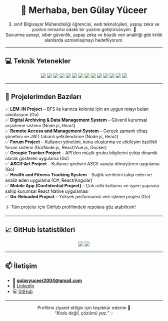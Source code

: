 <h1 align="center">👋 Merhaba, ben Gülay Yüceer</h1>

<p align="center">
3. sınıf Bilgisayar Mühendisliği öğrencisi, web teknolojileri, yapay zeka ve yazılım mimarisi odaklı bir yazılım geliştiricisiyim. 🚀<br>
Savunma sanayi, siber güvenlik, yapay zeka ve büyük veri analitiği gibi kritik alanlarda uzmanlaşmayı hedefliyorum.
</p>

---

## 💻 Teknik Yetenekler

<p align="center">
  <img src="https://img.shields.io/badge/Go-00ADD8?style=for-the-badge&logo=go&logoColor=white" />
  <img src="https://img.shields.io/badge/C%23-239120?style=for-the-badge&logo=c-sharp&logoColor=white" />
  <img src="https://img.shields.io/badge/Python-3776AB?style=for-the-badge&logo=python&logoColor=white" />
  <img src="https://img.shields.io/badge/JavaScript-F7DF1E?style=for-the-badge&logo=javascript&logoColor=black" />
  <img src="https://img.shields.io/badge/TypeScript-007ACC?style=for-the-badge&logo=typescript&logoColor=white" />
  <img src="https://img.shields.io/badge/React-20232A?style=for-the-badge&logo=react&logoColor=61DAFB" />
  <img src="https://img.shields.io/badge/Next.js-000000?style=for-the-badge&logo=nextdotjs&logoColor=white" />
  <img src="https://img.shields.io/badge/Tailwind_CSS-38B2AC?style=for-the-badge&logo=tailwind-css&logoColor=white" />
  <img src="https://img.shields.io/badge/Node.js-339933?style=for-the-badge&logo=nodedotjs&logoColor=white" />
  <img src="https://img.shields.io/badge/Express.js-000000?style=for-the-badge&logo=express&logoColor=white" />
  <img src="https://img.shields.io/badge/PostgreSQL-336791?style=for-the-badge&logo=postgresql&logoColor=white" />
  <img src="https://img.shields.io/badge/MongoDB-47A248?style=for-the-badge&logo=mongodb&logoColor=white" />
  <img src="https://img.shields.io/badge/Supabase-3ECF8E?style=for-the-badge&logo=supabase&logoColor=white" />
  <img src="https://img.shields.io/badge/Docker-2496ED?style=for-the-badge&logo=docker&logoColor=white" />
</p>

---

## 🚀 Projelerimden Bazıları

✅ **LEM-IN Project** – BFS ile karınca kolonisi için en uygun rotayı bulan simülasyon (Go)  
✅ **Digital Archiving & Data Management System** – Güvenli kurumsal arşivleme sistemi (Node.js, React)  
✅ **Remote Access and Management System** – Gerçek zamanlı cihaz yönetimi ve JWT tabanlı yetkilendirme (Node.js, React)  
✅ **Forum Project** – Kullanıcı yönetimi, konu oluşturma ve etkileşim özellikli forum sistemi (Go/Node.js, React/Vue.js, Docker)  
✅ **Groupie Tracker Project** – API’den müzik grubu bilgilerini çekip dinamik olarak gösteren uygulama (Go)  
✅ **ASCII-Art Project** – Kullanıcı girdisini ASCII sanata dönüştüren uygulama (Go)  
✅ **Health and Fitness Tracking System** – Sağlık verilerini takip eden ve analiz eden uygulama (C#, React/Angular)  
✅ **Mobile App (Confidential Project)** – Çok rollü kullanıcı ve işyeri yapısına sahip kurumsal React Native uygulaması  
✅ **Go-Reloaded Project** – Yüksek performanslı veri işleme projesi (Go)

🖇️ Tüm projeler için GitHub profilimdeki repolara göz atabilirsin!

---

## 📈 GitHub İstatistikleri

<p align="center">
  <img src="https://github-readme-stats.vercel.app/api?username=gulayyy&show_icons=true&theme=transparent" />
  <img src="https://github-readme-streak-stats.herokuapp.com/?user=gulayyy&theme=transparent" />
</p>

---

## 📫 İletişim

- 📧 **gulayyuceer2004@gmail.com**
- 💼 [LinkedIn](https://www.linkedin.com/in/g%C3%BClay-y%C3%BCceer-189236253/)
- 💻 [GitHub](https://github.com/gulayyy)

---

<p align="center">
  Profilimi ziyaret ettiğin için teşekkür ederim 🙏<br>
  <i>“Kodu değil, çözümü yaz.”</i> 💡
</p>
